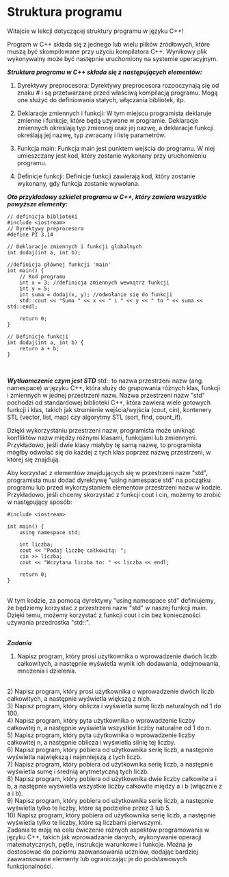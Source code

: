 <h1>Struktura programu</h1>

Witajcie w lekcji dotyczącej struktury programu w języku C++!

Program w C++ składa się z jednego lub wielu plików źródłowych, które muszą być skompilowane przy użyciu kompilatora C++. Wynikowy plik wykonywalny może być następnie uruchomiony na systemie operacyjnym.

***Struktura programu w C++ składa się z następujących elementów:***

1) Dyrektywy preprocesora: Dyrektywy preprocesora rozpoczynają się od znaku # i są przetwarzane przed właściwą kompilacją programu. Mogą one służyć do definiowania stałych, włączania bibliotek, itp.

2) Deklaracje zmiennych i funkcji: W tym miejscu programista deklaruje zmienne i funkcje, które będą używane w programie. Deklaracje zmiennych określają typ zmiennej oraz jej nazwę, a deklaracje funkcji określają jej nazwę, typ zwracany i listę parametrów.

3) Funkcja main: Funkcja main jest punktem wejścia do programu. W niej umieszczany jest kod, który zostanie wykonany przy uruchomieniu programu.

4) Definicje funkcji: Definicje funkcji zawierają kod, który zostanie wykonany, gdy funkcja zostanie wywołana.

***Oto przykładowy szkielet programu w C++, który zawiera wszystkie powyższe elementy:***

```
// definicja biblioteki
#include <iostream>
// Dyrektywy preprocesora
#define PI 3.14

// Deklaracje zmiennych i funkcji globalnych
int dodaj(int a, int b);

//definicja głównej funkcji 'main'
int main() {
    // Kod programu
    int x = 3; //definicja zmiennych wewnątrz funkcji
    int y = 5;
    int suma = dodaj(x, y); //odwołanie się do funkcji 
    std::cout << "Suma " << x << " i " << y << " to " << suma << std::endl;

    return 0;
}

// Definicje funkcji
int dodaj(int a, int b) {
    return a + b;
}
```
<br>

***Wytłuamczenie czym jest STD***
std:: to nazwa przestrzeni nazw (ang. namespace) w języku C++, która służy do grupowania różnych klas, funkcji i zmiennych w jednej przestrzeni nazw. Nazwa przestrzeni nazw "std" pochodzi od standardowej biblioteki C++, która zawiera wiele gotowych funkcji i klas, takich jak strumienie wejścia/wyjścia (cout, cin), kontenery STL (vector, list, map) czy algorytmy STL (sort, find, count_if).


Dzięki wykorzystaniu przestrzeni nazw, programista może uniknąć konfliktów nazw między różnymi klasami, funkcjami lub zmiennymi. Przykładowo, jeśli dwie klasy miałyby tę samą nazwę, to programista mógłby odwołać się do każdej z tych klas poprzez nazwę przestrzeni, w której się znajdują.


Aby korzystać z elementów znajdujących się w przestrzeni nazw "std", programista musi dodać dyrektywę "using namespace std" na początku programu lub przed wykorzystaniem elementów przestrzeni nazw w kodzie. Przykładowo, jeśli chcemy skorzystać z funkcji cout i cin, możemy to zrobić w następujący sposób:
<br>

```
#include <iostream>

int main() {
    using namespace std;

    int liczba;
    cout << "Podaj liczbę całkowitą: ";
    cin >> liczba;
    cout << "Wczytana liczba to: " << liczba << endl;

    return 0;
}
```
<br>
W tym kodzie, za pomocą dyrektywy "using namespace std" definiujemy, że będziemy korzystać z przestrzeni nazw "std" w naszej funkcji main. Dzięki temu, możemy korzystać z funkcji cout i cin bez konieczności używania przedrostka "std::".
<br>
<br>

***Zadania***
1) Napisz program, który prosi użytkownika o wprowadzenie dwóch liczb całkowitych, a następnie wyświetla wynik ich dodawania, odejmowania, mnożenia i dzielenia.
<br>
2) Napisz program, który prosi użytkownika o wprowadzenie dwóch liczb całkowitych, a następnie wyświetla większą z nich.
<br>
3) Napisz program, który oblicza i wyświetla sumę liczb naturalnych od 1 do 100.
<br>
4) Napisz program, który pyta użytkownika o wprowadzenie liczby całkowitej n, a następnie wyświetla wszystkie liczby naturalne od 1 do n.
<br>
5) Napisz program, który pyta użytkownika o wprowadzenie liczby całkowitej n, a następnie oblicza i wyświetla silnię tej liczby.
<br>
6) Napisz program, który pobiera od użytkownika serię liczb, a następnie wyświetla największą i najmniejszą z tych liczb.
<br>
7) Napisz program, który pobiera od użytkownika serię liczb, a następnie wyświetla sumę i średnią arytmetyczną tych liczb.
<br>
8) Napisz program, który pobiera od użytkownika dwie liczby całkowite a i b, a następnie wyświetla wszystkie liczby całkowite między a i b (włącznie z a i b).
<br>
9) Napisz program, który pobiera od użytkownika serię liczb, a następnie wyświetla tylko te liczby, które są podzielne przez 3 lub 5.
<br>
10) Napisz program, który pobiera od użytkownika serię liczb, a następnie wyświetla tylko te liczby, które są liczbami pierwszymi.
<br>
Zadania te mają na celu ćwiczenie różnych aspektów programowania w języku C++, takich jak wprowadzanie danych, wykonywanie operacji matematycznych, pętle, instrukcje warunkowe i funkcje. Można je dostosować do poziomu zaawansowania uczniów, dodając bardziej zaawansowane elementy lub ograniczając je do podstawowych funkcjonalności.